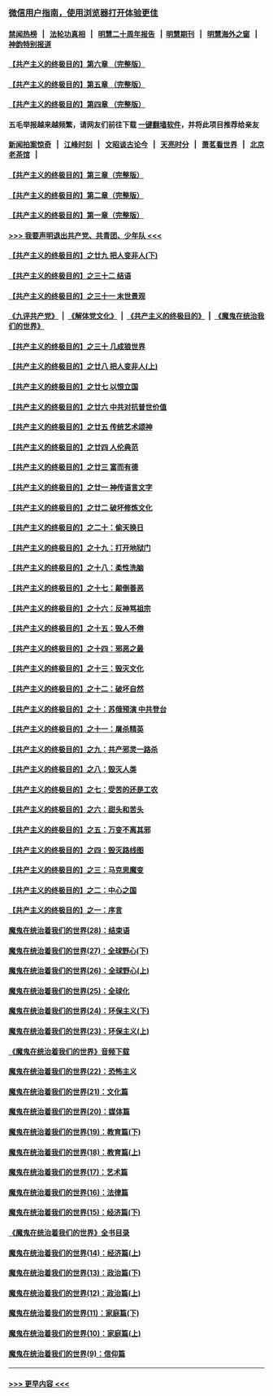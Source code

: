 ### [微信用户指南，使用浏览器打开体验更佳](https://github.com/gfw-breaker/banned-news1/blob/master/indexes/wechat-guide.md?t=0)
#### [禁闻热榜](热点新闻.md?t=0)  &nbsp;&nbsp;|&nbsp;&nbsp; [法轮功真相](https://github.com/gfw-breaker/truth/blob/master/README.md?t=0) &nbsp;&nbsp;|&nbsp;&nbsp; [明慧二十周年报告](https://github.com/gfw-breaker/mh-reports/blob/master/README.md?t=0) &nbsp;&nbsp;|&nbsp;&nbsp;[明慧期刊](https://github.com/gfw-breaker/mh-qikan) &nbsp;&nbsp;|&nbsp;&nbsp; [明慧海外之窗](https://github.com/gfw-breaker/mh-news/blob/master/README.md?t=0) &nbsp;&nbsp;|&nbsp;&nbsp; [神韵特别报道](https://github.com/gfw-breaker/mh-news/blob/master/shenyun.md?t=0)
#### [【共产主义的终极目的】第六章 （完整版）](../pages/nsc422/n11428913.md?t=02160233) 
#### [【共产主义的终极目的】第五章 （完整版）](../pages/nsc422/n11428912.md?t=02160233) 
#### [【共产主义的终极目的】第四章 （完整版）](../pages/nsc422/n11428907.md?t=02160233) 
#### 五毛举报越来越频繁，请网友们前往下载 [一键翻墙软件](https://github.com/gfw-breaker/ssr-accounts)，并将此项目推荐给亲友
#### [新闻拍案惊奇](https://github.com/gfw-breaker/banned-news1/blob/master/pages/link4.md) &nbsp;&nbsp;|&nbsp;&nbsp; [江峰时刻](https://github.com/gfw-breaker/banned-news1/blob/master/pages/link4.md) &nbsp;&nbsp;|&nbsp;&nbsp; [文昭谈古论今](https://github.com/gfw-breaker/banned-news1/blob/master/pages/link4.md) &nbsp;&nbsp;|&nbsp;&nbsp; [天亮时分](https://github.com/gfw-breaker/banned-news1/blob/master/pages/link4.md) &nbsp;&nbsp;|&nbsp;&nbsp; [萧茗看世界](https://github.com/gfw-breaker/banned-news1/blob/master/pages/link4.md) &nbsp;&nbsp;|&nbsp;&nbsp; [北京老茶馆](https://github.com/gfw-breaker/banned-news1/blob/master/pages/link4.md) &nbsp;&nbsp;|&nbsp;&nbsp; 
#### [【共产主义的终极目的】第三章（完整版）](../pages/nsc422/n11428848.md?t=02160233) 
#### [【共产主义的终极目的】第二章（完整版）](../pages/nsc422/n11428831.md?t=02160233) 
#### [【共产主义的终极目的】第一章（完整版）](../pages/nsc422/n11417651.md?t=02160233) 
#### [>>> 我要声明退出共产党、共青团、少年队 <<<](https://github.com/begood0513/goodnews/blob/master/quit/letter.md) 
#### [【共产主义的终极目的】之廿九 把人变非人(下)](../pages/nsc422/n11344140.md?t=02160233) 
#### [【共产主义的终极目的】之三十二 结语](../pages/nsc422/n11360535.md?t=02160233) 
#### [【共产主义的终极目的】之三十一 末世景观](../pages/nsc422/n11351129.md?t=02160233) 
#### [《九评共产党》](https://github.com/begood0513/9ping.md/blob/master/README.md) &nbsp;|&nbsp; [《解体党文化》](../../../../jtdwh.md/blob/master/README.md)  &nbsp;|&nbsp; [《共产主义的终极目的》](../../../../gczydzjmd.md/blob/master/README.md) &nbsp;|&nbsp; [《魔鬼在统治我们的世界》](../../../../mgztzwmdsj.md/blob/master/README.md) 
#### [【共产主义的终极目的】之三十 几成狼世界](../pages/nsc422/n11348280.md?t=02160233) 
#### [【共产主义的终极目的】之廿八 把人变非人(上)](../pages/nsc422/n11340492.md?t=02160233) 
#### [【共产主义的终极目的】之廿七 以恨立国](../pages/nsc422/n11336944.md?t=02160233) 
#### [【共产主义的终极目的】之廿六 中共对抗普世价值](../pages/nsc422/n11324785.md?t=02160233) 
#### [【共产主义的终极目的】之廿五 传统艺术颂神](../pages/nsc422/n11296396.md?t=02160233) 
#### [【共产主义的终极目的】之廿四 人伦典范](../pages/nsc422/n11296397.md?t=02160233) 
#### [【共产主义的终极目的】之廿三 富而有德](../pages/nsc422/n11283598.md?t=02160233) 
#### [【共产主义的终极目的】之廿一 神传语言文字](../pages/nsc422/n11263265.md?t=02160233) 
#### [【共产主义的终极目的】之廿二 破坏修炼文化](../pages/nsc422/n11245728.md?t=02160233) 
#### [【共产主义的终极目的】之二十：偷天换日](../pages/nsc422/n11238846.md?t=02160233) 
#### [【共产主义的终极目的】之十九：打开地狱门](../pages/nsc422/n11206376.md?t=02160233) 
#### [【共产主义的终极目的】之十八：柔性洗脑](../pages/nsc422/n11199994.md?t=02160233) 
#### [【共产主义的终极目的】之十七：颠倒善恶](../pages/nsc422/n11179782.md?t=02160233) 
#### [【共产主义的终极目的】之十六：反神骂祖宗](../pages/nsc422/n11166798.md?t=02160233) 
#### [【共产主义的终极目的】之十五：毁人不倦](../pages/nsc422/n11166792.md?t=02160233) 
#### [【共产主义的终极目的】之十四：邪恶之最](../pages/nsc422/n11150249.md?t=02160233) 
#### [【共产主义的终极目的】之十三：毁灭文化](../pages/nsc422/n11135227.md?t=02160233) 
#### [【共产主义的终极目的】之十二：破坏自然](../pages/nsc422/n11135214.md?t=02160233) 
#### [【共产主义的终极目的】之十：苏俄预演 中共登台](../pages/nsc422/n11118424.md?t=02160233) 
#### [【共产主义的终极目的】之十一：屠杀精英](../pages/nsc422/n11118442.md?t=02160233) 
#### [【共产主义的终极目的】之九：共产邪灵一路杀](../pages/nsc422/n11114139.md?t=02160233) 
#### [【共产主义的终极目的】之八：毁灭人类](../pages/nsc422/n11108503.md?t=02160233) 
#### [【共产主义的终极目的】之七：受苦的还是工农](../pages/nsc422/n11101809.md?t=02160233) 
#### [【共产主义的终极目的】之六：甜头和苦头](../pages/nsc422/n11096971.md?t=02160233) 
#### [【共产主义的终极目的】之五：万变不离其邪](../pages/nsc422/n11091285.md?t=02160233) 
#### [【共产主义的终极目的】之四：毁灭路线图](../pages/nsc422/n11086284.md?t=02160233) 
#### [【共产主义的终极目的】之三：马克思魔变](../pages/nsc422/n11061941.md?t=02160233) 
#### [【共产主义的终极目的】之二：中心之国](../pages/nsc422/n11047728.md?t=02160233) 
#### [【共产主义的终极目的】之一：序言](../pages/nsc422/n11086077.md?t=02160233) 
#### [魔鬼在统治着我们的世界(28)：结束语](../pages/nsc422/n10936246.md?t=02160233) 
#### [魔鬼在统治着我们的世界(27)：全球野心(下)](../pages/nsc422/n10928319.md?t=02160233) 
#### [魔鬼在统治着我们的世界(26)：全球野心(上)](../pages/nsc422/n10900318.md?t=02160233) 
#### [魔鬼在统治着我们的世界(25)：全球化](../pages/nsc422/n10788205.md?t=02160233) 
#### [魔鬼在统治着我们的世界(24)：环保主义(下)](../pages/nsc422/n10695307.md?t=02160233) 
#### [魔鬼在统治着我们的世界(23)：环保主义(上)](../pages/nsc422/n10688613.md?t=02160233) 
#### [《魔鬼在统治着我们的世界》音频下载](../pages/nsc422/n10635553.md?t=02160233) 
#### [魔鬼在统治着我们的世界(22)：恐怖主义](../pages/nsc422/n10614727.md?t=02160233) 
#### [魔鬼在统治着我们的世界(21)：文化篇](../pages/nsc422/n10597706.md?t=02160233) 
#### [魔鬼在统治着我们的世界(20)：媒体篇](../pages/nsc422/n10586579.md?t=02160233) 
#### [魔鬼在统治着我们的世界(19)：教育篇(下)](../pages/nsc422/n10564808.md?t=02160233) 
#### [魔鬼在统治着我们的世界(18)：教育篇(上)](../pages/nsc422/n10526970.md?t=02160233) 
#### [魔鬼在统治着我们的世界(17)：艺术篇](../pages/nsc422/n10499093.md?t=02160233) 
#### [魔鬼在统治着我们的世界(16)：法律篇](../pages/nsc422/n10485969.md?t=02160233) 
#### [魔鬼在统治着我们的世界(15)：经济篇(下)](../pages/nsc422/n10469975.md?t=02160233) 
#### [《魔鬼在统治着我们的世界》全书目录](../pages/nsc422/n10464261.md?t=02160233) 
#### [魔鬼在统治着我们的世界(14)：经济篇(上)](../pages/nsc422/n10457370.md?t=02160233) 
#### [魔鬼在统治着我们的世界(13)：政治篇(下)](../pages/nsc422/n10448270.md?t=02160233) 
#### [魔鬼在统治着我们的世界(12)：政治篇(上)](../pages/nsc422/n10444576.md?t=02160233) 
#### [魔鬼在统治着我们的世界(11)：家庭篇(下)](../pages/nsc422/n10440961.md?t=02160233) 
#### [魔鬼在统治着我们的世界(10)：家庭篇(上)](../pages/nsc422/n10435448.md?t=02160233) 
#### [魔鬼在统治着我们的世界(9)：信仰篇](../pages/nsc422/n10432159.md?t=02160233) 

----
#### [ >>> 更早内容 <<< ](../indexes/nsc422-earlier.md)

